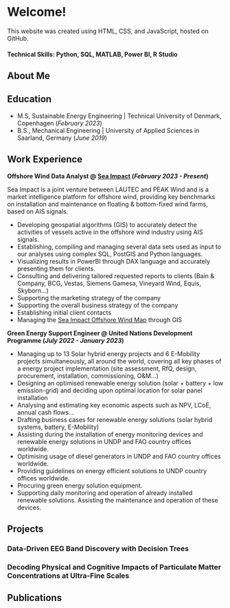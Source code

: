 # Welcome!

This website was created using HTML, CSS, and JavaScript, hosted on GitHub.

#### Technical Skills: Python, SQL, MATLAB, Power BI, R Studio

## About Me

## Education					       		
- M.S, Sustainable Energy Engineering	| Technical University of Denmark, Copenhagen (_February 2023_)	 			        		
- B.S., Mechanical Engineering | University of Applied Sciences in Saarland, Germany (_June 2019_)


## Work Experience
**Offshore Wind Data Analyst @ [Sea Impact](https://sea-impact.com/) (_February 2023 - Present_)**

Sea Impact is a joint venture between LAUTEC and PEAK Wind and is a market intelligence platform for offshore wind, providing key benchmarks on installation and maintenance on floating & bottom-fixed wind farms, based on AIS signals.

- Developing geospatial algorithms (GIS) to accurately detect the activities of vessels active in the offshore wind industry using AIS signals.
- Establishing, compiling and managing several data sets used as input to our analyses using complex SQL, PostGIS and Python languages.
- Visualizing results in PowerBI through DAX language and accurately presenting them for clients.
- Consulting and delivering tailored requested reports to clients (Bain & Company, BCG, Vestas, Siemens Gamesa, Vineyard Wind, Equis, Skyborn...)
- Supporting the marketing strategy of the company
- Supporting the overall business strategy of the company
- Establishing initial client contacts
- Managing the [Sea Impact Offshore Wind Map](https://sea-impact.com/offshore-wind-map/) through GIS

**Green Energy Support Engineer @ United Nations Development Programme (_July 2022 - January 2023_)**

- Managing up to 13 Solar hybrid energy projects and 6 E-Mobility projects simultaneously, all around the world, covering all key phases of a energy project implementation (site assessment, RfQ, design, procurement, installation, commissioning, O&M...)
- Designing an optimised renewable energy solution (solar + battery + low emission-grid) and deciding upon optimal location for solar panel installation
- Analysing and estimating key economic aspects such as NPV, LCoE, annual cash flows...
- Drafting business cases for renewable energy solutions (solar hybrid systems, battery, E-Mobility)
- Assisting during the installation of energy monitoring devices and renewable energy solutions in UNDP and FAO country offices worldwide.
- Optimising usage of diesel generators in UNDP and FAO country offices worldwide.
- Providing guidelines on energy efficient solutions to UNDP country offices worldwide.
- Procuring green energy solution equipment.
- Supporting daily monitoring and operation of already installed renewable solutions. Assisting the maintenance and operation of these devices.


## Projects
### Data-Driven EEG Band Discovery with Decision Trees


### Decoding Physical and Cognitive Impacts of Particulate Matter Concentrations at Ultra-Fine Scales


## Publications

